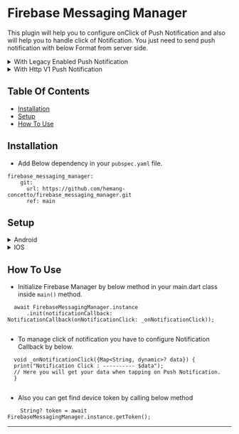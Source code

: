 # Firebase Messaging Manager

<p> This plugin will help you to configure onClick of Push Notification and also will help you to handle click of Notification. You just need to send push notification with below Format from server side.</p>

<details>
<summary>With Legacy Enabled Push Notification</summary>
<br/>

[https://fcm.googleapis.com/fcm/send](https://fcm.googleapis.com/fcm/send)

#### Header:

```Authorization : key=Your_Server_Key```

#### Payload:

```
      {
        "notification": {
            "body": "body",
            "title": "title",
            "mutable_content": false,
            "click_action": "FLUTTER_NOTIFICATION_CLICK"
        },
        "data":{
            "type":"type",
            "id":"id"
        },
        "to": "Your_Device_Token"
      }
```

</details>

<details>
<summary>With Http V1 Push Notification</summary>
<br/>

[https://fcm.googleapis.com/v1/projects/[Your-Project-ID]/messages:send](https://fcm.googleapis.com/v1/projects/[Your-Project-ID]/messages:send)

#### Header:

- For Authorization please follow below link for Http V1.\
  [https://firebase.google.com/docs/cloud-messaging/migrate-v1#update-authorization-of-send-requests](https://firebase.google.com/docs/cloud-messaging/migrate-v1#update-authorization-of-send-requests)

#### Payload:

```
        {
    "message": {
        "token": "your_device_token",
        "notification": {
            "title": "title",
            "body": "body"
        },
        "data": {
            "type": "type",
            "id": "id"
        },
        "android": {
            "notification": {
                "click_action": "FLUTTER_NOTIFICATION_CLICK"
            }
        },
        "apns": {
            "payload": {
                "aps": {
                    "mutable-content": 1,
                    "content-available": 1
                }
            }
        }
    }
}
```

</details>

## Table Of Contents

* [Installation](#Installation)
* [Setup](#Setup)
* [How To Use](#how-to-use)

## Installation

- Add Below dependency in your `pubspec.yaml` file.

```
firebase_messaging_manager:
    git:
      url: https://github.com/hemang-concetto/firebase_messaging_manager.git
      ref: main
```

## Setup

<details>
<summary>Android</summary>
<br>

- Add `google-services.json` to your `android/app` folder which is connected with your package name.
- Add 'app_icon.png' to your `android/app/src/main/drawable` folder.
- Add below `intent-filter` inside your `AndoridManifest.xml` and wrap it with
  your `MainActivity.kt`.
  ``` 
  <intent-filter>
                    <action android:name="FLUTTER_NOTIFICATION_CLICK" />
                    <category android:name="android.intent.category.DEFAULT" />
                </intent-filter>
  ```
- Add below line to your `android/app/build.gradle` at very bottom.
  ``` apply plugin: 'com.google.gms.google-services' ```

- Add classpath for google-services to your `android/build.gradle` as below.
  ```  classpath 'com.google.gms:google-services:4.3.10'  ```

</details>

<details>
<summary>IOS</summary>
<br>

- Add `GoogleService-Info.plist` to your `ios/Runner` folder which is connected with your bundle id.
- Also setup your iOS account as per below.
  [Configure IOS for Push Notification](https://firebase.google.com/docs/cloud-messaging/ios/client)
- Add below code if you face any error for iOS.
  `<key>FirebaseAppDelegateProxyEnabled</key>
  <false/>`

</details>

## How To Use

- Initialize Firebase Manager by below method in your main.dart class inside `main()` method.

```
  await FirebaseMessagingManager.instance
      .init(notificationCallback: NotificationCallback(onNotificationClick: _onNotificationClick));
 
```
- To manage click of notification you have to configure Notification Callback by below.
```
  void _onNotificationClick({Map<String, dynamic>? data}) {
  print("Notification Click : ---------- $data");
  // Here you will get your data when tapping on Push Notification.
  }
 
```

- Also you can get find device token by calling below method

```
    String? token = await FirebaseMessagingManager.instance.getToken();
```

---
